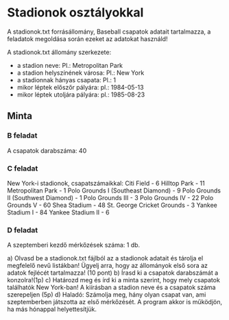 # Stadionok osztályokkal

A stadionok.txt forrásállomány, Baseball csapatok adatait tartalmazza, a feladatok megoldása során ezeket az adatokat használd!

A stadionok.txt állomány szerkezete:

* a stadion neve: Pl.: Metropolitan Park
* a stadion helyszínének városa: Pl.: New York
* a stadionnak hányas csapata: Pl.: 1
* mikor léptek előszőr pályára: pl.: 1984-05-13
* mikor léptek utoljára pályára: pl.: 1985-08-23

## Minta

### B feladat

A csapatok darabszáma: 40

### C feladat

New York-i stadionok, csapatszámaikkal:
Citi Field - 6
Hilltop Park - 11
Metropolitan Park - 1
Polo Grounds I (Southeast Diamond) - 9
Polo Grounds II (Southwest Diamond) - 1
Polo Grounds III - 3
Polo Grounds IV - 22
Polo Grounds V - 60
Shea Stadium - 48
St. George Cricket Grounds - 3
Yankee Stadium I - 84
Yankee Stadium II - 6

### D feladat

A szeptemberi kezdő mérkőzések száma: 1 db.

a) Olvasd be a stadionok.txt fájlból az a stadionok adatait és tárolja el megfelelő nevű listákban! Ügyelj arra, hogy az állományok első sora az adatok fejlécét tartalmazza! (10 pont)
b) Írasd ki a csapatok darabszámát a konzolra!(1p)
c) Határozd meg és írd ki a minta szerint, hogy mely csapatok találhatók New York-ban! A kiírásban a stadion neve és a csapatok száma szerepeljen (5p)
d) Haladó: Számolja meg, hány olyan csapat van, ami szeptemberben játszotta az első mérkőzését. A program akkor is működjön, ha más hónappal helyettesítjük.
